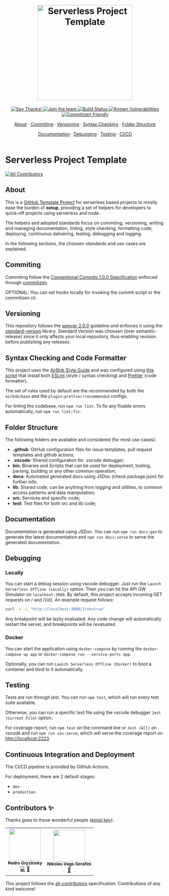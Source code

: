 <h1 align="center">
  <br>
  <a href="https://zrp.com.br"><img src="http://institutional.zrp.com.br.s3.amazonaws.com/logos/serverless-project-template.png" alt="Serverless Project Template" width="300"></a>
</h1>

<p align="center">
  <a href="https://saythanks.io/to/p@zrp.com.br">
    <img alt="Say Thanks!" src="https://img.shields.io/badge/Say%20Thanks-!-1EAEDB.svg">
  </a>

  <a href="https://zrp.revelo.com.br/">
    <img alt="Join the team" src="https://img.shields.io/badge/join%20the%20team-jobs-blue">
  </a>

  <a href="https://github.com/zrpaplicacoes/serverless-project-template/actions?query=workflow%3A%22Build+Status%22">
    <img alt="Build Status" src="https://github.com/zrp-aplicacoes/serverless-monorepo-template/workflows/Build%20Status/badge.svg">
  </a>

  <a href="https://snyk.io/test/github/zrpaplicacoes/serverless-project-template?targetFile=package.json">
    <img alt="Known Vulnerabilities" src="https://snyk.io/test/github/zrpaplicacoes/serverless-project-template/badge.svg?targetFile=package.json">
  </a>

  <a href="http://commitizen.github.io/cz-cli/">
    <img alt="Commitizen friendly" src="https://img.shields.io/badge/commitizen-friendly-brightgreen.svg">
  </a>
</h2>

<p align="center">
  <a href="#about">About</a> ·
  <a href="#commiting">Commiting</a> ·
  <a href="#versioning">Versioning</a> ·
  <a href="#syntax-checking-and-code-formatter">Syntax Checking</a> ·
  <a href="#folder-structure">Folder Structure</a>
</p>
<p align="center">
  <a href="#documentation">Documentation</a> ·
  <a href="#debugging">Debugging</a> ·
  <a href="#testing">Testing</a> ·
  <a href="#continuous-integration-and-deployment">CI/CD</a>
  <br/>
  <br/>
</p>

# Serverless Project Template

<!-- ALL-CONTRIBUTORS-BADGE:START - Do not remove or modify this section -->

[![All Contributors](https://img.shields.io/badge/all_contributors-2-orange.svg?style=flat-square)](#contributors-)

<!-- ALL-CONTRIBUTORS-BADGE:END -->

## About

This is a [GitHub Template Project](https://help.github.com/en/github/creating-cloning-and-archiving-repositories/creating-a-repository-from-a-template) for serverless based projects to mostly ease the burden of **setup**, providing a set of helpers for developers to quick-off projects using serverless and node.

The helpers and adopted standards focus on commiting, versioning, writing and managing documentation, linting, style checking, formatting code, deploying, continuous delivering, testing, debugging and logging.

In the following sections, the choosen standards and use cases are explained.

## Commiting

Commiting follow the [Conventional Commits 1.0.0 Specification](https://www.conventionalcommits.org/en/v1.0.0/) enforced through [commitizen](https://github.com/commitizen/cz-cli).

_OPTIONAL_: You can set hooks locally for invoking the commit script or the commitizen cli.

## Versioning

This repository follows the [semver 2.0.0](https://semver.org/) guideline and enforces it using the [standard-version](https://github.com/conventional-changelog/standard-version) library. Standard Version was choosen (over semantic-release) since it only affects your local repository, thus enabling revision before publishing any releases.

## Syntax Checking and Code Formatter

This project uses the [AirBnb Style Guide](https://github.com/airbnb/javascript#airbnb-javascript-style-guide-) and was configured using [this script](https://github.com/paulolramos/eslint-prettier-airbnb-react) that install both [ESLint](https://eslint.org/) (style / syntax checking) and [Prettier](https://prettier.io/) (code formatter).

The set of rules used by default are the recommended by both the `airbnb/base` and the `plugin:prettier/recommended` configs.

For linting the codebase, run `npm run lint`. To fix any fixable errors automatically, run `npm run lint:fix`.

## Folder Structure

The following folders are available and considered (for most use cases):

- **.github**: GitHub configuration files for issue templates, pull request templates and github actions;
- **.vscode**: Shared configuration for .vscode debugger;
- **bin**: Binaries and Scripts that can be used for deployment, tooling, parsing, building or any other common operation;
- **docs**: Automated generated docs using JSDoc (check package.json) for further info.
- **lib**: Shared code, can be anything from logging and utilities, to common access patterns and data manipulation;
- **src**: Services and specific code;
- **test**: Test files for both src and lib code;

## Documentation

Documentation is generated using JSDoc. You can run `npm run docs:gen` to generate the latest documentation and `npm run docs:serve` to serve the generated documentation.

## Debugging

### Locally

You can start a debug session using vscode debugger. Just run the `Launch Serverless Offline (Locally)` option. Then you can hit the API GW Simulator on `localhost:3000`. By default, this project accepts incoming GET requests on / and /{id}. An example request follows:

```bash
curl -v -L "http://localhost:3000/1?ok=true"
```

Any breakpoint will be lazily evaluated. Any code change will automatically restart the server, and breakpoints will be revaluated.

### Docker

You can start the application using `docker-compose` by running the `docker-compose up app` or `docker-compose run --service-ports app`.

Optionally, you can run `Launch Serverless Offline (Docker)` to boot a container and bind to it automatically.

## Testing

Tests are run through jest. You can run `npm test`, which will run every test suite available.

Otherwise, you can run a specific test file using the vscode debugger `Jest (Current File)` option.

For coverage report, run `npm test` on the command line or `Jest (All)` on vscode and run `npm run cov:serve`, which will serve the coverage report on [http://localhost:2223](http://localhost:2223).

## Continuous Integration and Deployment

The CI/CD pipeline is provided by GitHub Actions.

For deployment, there are 2 default stages:

- `dev`
- `production`

## Contributors ✨

Thanks goes to these wonderful people ([emoji key](https://allcontributors.org/docs/en/emoji-key)):

<!-- ALL-CONTRIBUTORS-LIST:START - Do not remove or modify this section -->
<!-- prettier-ignore-start -->
<!-- markdownlint-disable -->
<table>
  <tr>
    <td align="center"><a href="https://www.linkedin.com/in/pedro-gryzinsky-b2570490/"><img src="https://avatars3.githubusercontent.com/u/8284669?v=4" width="100px;" alt=""/><br /><sub><b>Pedro Gryzinsky</b></sub></a><br /><a href="https://github.com/zrp-aplicacoes/serverless-project-template/commits?author=pedrogryzinsky" title="Code">💻</a> <a href="https://github.com/zrp-aplicacoes/serverless-project-template/commits?author=pedrogryzinsky" title="Documentation">📖</a></td>
    <td align="center"><a href="https://twitter.com/_nikolas_vs"><img src="https://avatars0.githubusercontent.com/u/7339932?v=4" width="100px;" alt=""/><br /><sub><b>Nikolas Vago Serafini</b></sub></a><br /><a href="https://github.com/zrp-aplicacoes/serverless-project-template/commits?author=Emethium" title="Documentation">📖</a></td>
  </tr>
</table>

<!-- markdownlint-enable -->
<!-- prettier-ignore-end -->

<!-- ALL-CONTRIBUTORS-LIST:END -->

This project follows the [all-contributors](https://github.com/all-contributors/all-contributors) specification. Contributions of any kind welcome!
